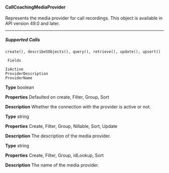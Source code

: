 #### CallCoachingMediaProvider

Represents the media provider for call recordings. This object is available in API version 49.0 and later.


-----

##### Supported Calls
```
create(), describeSObjects(), query(), retrieve(), update(), upsert()

 Fields

```
```
IsActive
ProviderDescription
ProviderName

```

**Type**
boolean

**Properties**
Defaulted on create, Filter, Group, Sort

**Description**
Whether the connection with the provider is active or not.

**Type**
string

**Properties**
Create, Filter, Group, Nillable, Sort, Update

**Description**
The description of the media provider.

**Type**
string

**Properties**
Create, Filter, Group, idLookup, Sort

**Description**
The name of the media provider.

